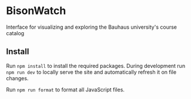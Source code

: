 # BisonWatch
Interface for visualizing and exploring the Bauhaus university's course catalog
## Install
Run `npm install` to install the required packages.
During development run `npm run dev` to locally serve the site and automatically refresh it on file changes.

Run `npm run format` to format all JavaScript files.
